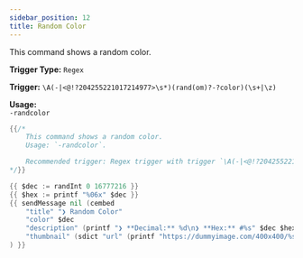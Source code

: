 ```yaml
---
sidebar_position: 12
title: Random Color
---
```


This command shows a random color.

**Trigger Type:** `Regex`

**Trigger:** `\A(-|<@!?204255221017214977>\s*)(rand(om)?-?color)(\s+|\z)`  

**Usage:**  
`-randcolor`

```go
{{/*
	This command shows a random color.
	Usage: `-randcolor`.

	Recommended trigger: Regex trigger with trigger `\A(-|<@!?204255221017214977>\s*)(rand(om)?-?color)(\s+|\z)`
*/}}

{{ $dec := randInt 0 16777216 }}
{{ $hex := printf "%06x" $dec }}
{{ sendMessage nil (cembed
	"title" "❯ Random Color"
	"color" $dec
	"description" (printf "❯ **Decimal:** %d\n❯ **Hex:** #%s" $dec $hex)
	"thumbnail" (sdict "url" (printf "https://dummyimage.com/400x400/%s/%s" $hex $hex))
) }}
```